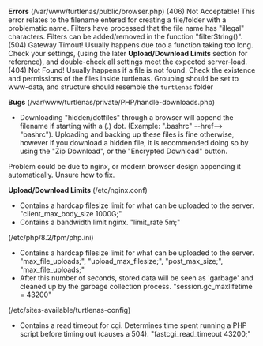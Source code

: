 __Errors__
(/var/www/turtlenas/public/browser.php)
(406) Not Acceptable! This error relates to the filename entered for creating a file/folder with a problematic name. Filters have processed that the file name has "illegal" characters. Filters can be added/removed in the function "filterString()".
(504) Gateway Timout! Usually happens due too a function taking too long. Check your settings, (using the later __Upload/Download Limits__ section for reference), and double-check all settings meet the expected server-load.
(404) Not Found! Usually happens if a file is not found. Check the existence and permissions of the files inside turtlenas. Grouping should be set to www-data, and structure should resemble the `turtlenas` folder

__Bugs__
(/var/www/turtlenas/private/PHP/handle-downloads.php)
+ Downloading "hidden/dotfiles" through a browser will append the filename if starting with a (.) dot. (Example: ".bashrc" --href--> "bashrc"). Uploading and backing up these files is fine otherwise, however if you download a hidden file, it is recommended doing so by using the "Zip Download", or the "Encrypted Download" button.

Problem could be due to nginx, or modern browser design appending it automatically. Unsure how to fix.

__Upload/Download Limits__
(/etc/nginx.conf)
+ Contains a hardcap filesize limit for what can be uploaded to the server. "client_max_body_size 1000G;"
+ Contains a bandwidth limit nginx. "limit_rate 5m;"

(/etc/php/8.2/fpm/php.ini) 
+ Contains a hardcap filesize limit for what can be uploaded to the server. "max_file_uploads;", "upload_max_filesize;", "post_max_size;", "max_file_uploads;"
+ After this number of seconds, stored data will be seen as 'garbage' and cleaned up by the garbage collection process. "session.gc_maxlifetime = 43200"

(/etc/sites-available/turtlenas-config)
+ Contains a read timeout for cgi. Determines time spent running a PHP script before timing out (causes a 504). "fastcgi_read_timeout 43200;"
